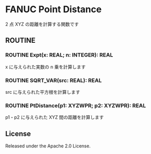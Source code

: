 # FANUC Point Distance

2 点 XYZ の距離を計算する関数です

## ROUTINE

### ROUTINE Expt(x: REAL; n: INTEGER): REAL

x に与えられた実数の n 乗を計算します

### ROUTINE SQRT_VAR(src: REAL): REAL

src に与えられた平方根を計算します

### ROUTINE PtDistance(p1: XYZWPR; p2: XYZWPR): REAL

p1・p2 に与えられた XYZ 間の距離を計算します

## License

Released under the Apache 2.0 License.
